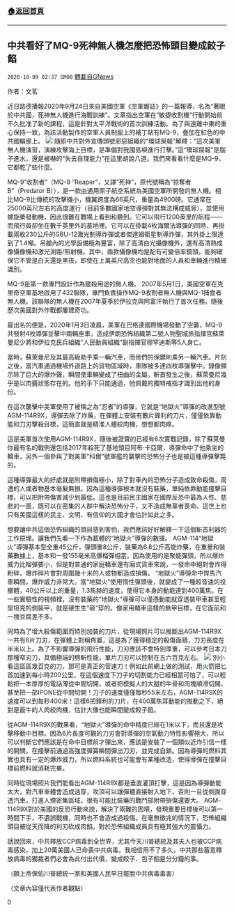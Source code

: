 ###  [:house:返回首頁](https://github.com/ourhimalayas/txt)
---

## 中共看好了MQ-9死神無人機怎麼把恐怖頭目變成餃子餡
`2020-10-09 02:37 GM08` [轉載自GNews](https://gnews.org/zh-hant/412674/)

作者：文茗

近日路德播報2020年9月24日來自美國空軍《空軍雜誌》的一篇報導，名為“著眼於中共國，死神無人機進行海戰訓練”。文章指出空軍在“敏捷收割機”行動開始前不久批准了新的課程，這是針對太平洋戰術的首次訓練活動。為了與遠離中東的重心保持一致，為該活動製作的空軍人員制服上的補丁貼有MQ-9，疊加在紅色的中共國輪廓上。
![]()![](https://s3.amazonaws.com/gnews-media-offload/wp-content/uploads/2020/10/09023323/p1601309983_28506.jpg_b.jpg)
隨即中共對外宣傳頭號邪惡組織的“環球屎報”解釋：“這次美軍無人機演習，演練攻擊海上目標，是準備對我國島嶼進行打擊。”這“環球屎報”是腦子進水，還是被嚇的“失去自理能力”在這里胡說八道。我們來看看什麼是MQ-9，它都乾了些什麼。

MQ-9“收割者”（MQ-9 “Reaper”，又譯“死神”，原代號稱為“掠奪者B”（Predator B）），是一款由通用原子航空系統為美國空軍所開發的無人機。相比MQ-9比傳統的攻擊機小，機翼跨度為66英尺，重量為4900磅。它通常在25000英尺左右的高度運行（目前多數國家地空導彈對其無法構成威脅），並使用螺旋槳發動機，因此很難在戰場上看到和聽到。它可以飛行1200英里的航程——而飛行員卻坐在數千英里外的基地裡。它可以在掛載4枚海爾法導彈的同時，再掛載兩枚230公斤的GBU-12激光制導炸彈或者傑達姆衛星制導炸彈，其外掛上限達到了1.4噸。吊艙內的光學設備極為豐富，除了高清白光攝像機外，還有高清熱成像攝像機和激光測距/照射機。其中，兩款攝像機均是配有可變倍率鏡頭，能夠確保它不管是白天還是黑夜，即使在上萬英尺高空也能對地面的人員和車輛進行精確識別。

MQ-9是第一款專門設計作為獵殺用途的無人機。 2007年5月1日，美國空軍在克里奇空軍基地啟用了432聯隊，專門負責操作MQ-9收割者無人機與MQ-1捕食者無人機。該聯隊的無人機在2007年夏季於伊拉克與阿富汗執行了首次任務。隨後歷次美國對外作戰都屢建奇功。

最出名的便是，2020年1月3日凌晨，美軍在巴格達國際機場發動了空襲，MQ-9共發射4枚導彈並擊中兩輛座車，造成伊朗恐怖組織第二號人物聖城旅指揮官蘇萊曼尼少將和伊拉克民兵組織“人民動員組織”副指揮官穆罕迪斯等5人身亡。

當時，蘇萊曼尼及其最高級助手乘一輛汽車，而他們的保鏢則乘另一輛汽車。片刻之後，當汽車通過機場外道路上的貨物區域時，車隊被多達四枚導彈擊中。錄像顯示除了巨大的爆炸聲，瞬間使車輛變成了扭曲的金屬。斬首發生之後，蘇萊曼尼幾乎是以肉醬狀態存在的。他的手下只能通過，他佩戴的獨特戒指才識別出他的身份。

在這次襲擊中美軍使用了被稱之為“忍者”的導彈，它就是“地獄火”導彈的改進型號AGM-114R9X，導彈去除了炸藥，在彈體上安裝有數片鋒利的刀片，僅僅依靠動能和刀刃擊殺目標，這簡直就是精准人體絞肉機，想想都肉疼。

這是美軍首次使用AGM-114R9X，隨後被證實的已經有6次實戰記錄，除了蘇萊曼你最有名的戰例還包括2017年殺死了基地頭目阿布·卡亞爾，導彈命中了他乘坐的轎車，另外一個參與了對美軍“科爾”號軍艦的襲擊的恐怖分子也是被這種導彈擊斃的。

這種導彈最大的好處就是附帶損傷極小，除了對車內的恐怖分子造成致命殺傷，周遭的人或者物基本毫髮無損。因為這種導彈根本就沒有裝藥，單純依靠動能撞擊目標，可以把附帶傷害減少到最低。這也是目前民主國家在國際反恐中最為人性、慈悲的一面，既可以在密集的人群中解決恐怖分子，又不造成無辜者喪命。這世上也只有美國這樣的民主、文明、有信仰的大國才會估計如此之多。

想要讓中共這個恐怖組織的頭目感到害怕，我們應該好好解釋一下這個斬首利器的工作原理。讓我們先看一下作為載體的“地獄火”導彈的數據。 AGM-114“地獄火”導彈基本型全重45公斤，彈頭重8公斤，裝藥為6.8公斤高能炸藥，在重量和裝藥數據上，基本和一發155毫米高爆榴彈相當。因為使用的是聚能彈頭，所以爆炸威力比榴彈要小，但是對普通的家庭轎車還有廂式貨車來說，一發命中絕對會炸得粉碎，爆炸碎片會對周圍幾十米的人或物都造成損傷。 “地獄火”導彈命中悍馬汽車瞬間，爆炸威力非常大。當“地獄火”使用惰性彈頭後，就變成了一種超音速的投擲體，40公斤以上的重量，1.3馬赫的速度，使得它本身的動能達到400萬焦。在一些實驗性的視頻裡，沒有裝藥的“地獄火”導彈可以僅憑動能就穿透裝甲車甚至輕型坦克的側裝甲，就是硬生生“砸”穿的。像家用轎車這樣的無甲目標，在它面前和一塊豆腐差不多。

同時為了增大殺傷範圍而特別加裝的刀片，從現場照片可以推斷出AGM-114R9X一共有6片刀刃，在彈體上對稱佈置，這是為了獲得穩定的殺傷面積，刀刃長度在半米以上。為了不影響導彈的飛行性能，刀刃應該不會特別厚重，可以參考日本刀那種窄刃刀，具備極端的劈斬性能，單片刀刃可以控制在五六百克左右。
![]()![](https://s3.amazonaws.com/gnews-media-offload/wp-content/uploads/2020/10/09023345/v2-eddd648efc2f6e6381b7a89154fe0087_r.jpg)
別小看這區區幾百克的刀，那可是真正的音速刀！例如此前網上做的測試，用火箭把匕首加速到每小時200公里，在這個速度下刀子的切割能力已經相當可怕了，可以輕鬆把一本厚厚的電話薄從中間切開，或者把模擬人的大腿的牛骨和肉塊順滑切開，甚至把一部IPONE從中間切開！刀子的速度僅僅每秒55米左右，AGM-114R9X的速度可以到每秒400米！這樣6把鋒利的刀片，在400萬焦耳動能的推動之下，絕對是最牛的人肉絞肉機，估計大像也能瞬間變成餃子餡。

從AGM-114R9X的戰果看，“地獄火”導彈的命中精度已經在1米以下，而且還是攻擊移動中目標。因為6片長度可觀的刀刃會對導彈的空氣動力特性影響極大，所以可以判斷它們應該是在命中目標前才彈出來，應該是安裝了一個類似近炸引信一樣的開關，在撞擊前通過高強度彈簧瞬間彈出刀刃，並完成自鎖。因為導彈的燃料其實也具有一定的爆炸威力，所以燃料系統也可能會有某種改造，使得導彈在撞擊目標前燃料就消耗完畢。

同時從現場照片我們能看出AGM-114R9X都是垂直灌頂打擊，這是因為導彈動能太大，對汽車車體會造成過穿，攻頂可以讓彈體直接射入地下，否則一旦從側面穿透汽車，打進人煙密集區域，很有可能比裝藥的戰鬥部附帶損傷還要大。 AGM-114R9X對於美國的反恐行動來說，解決了兩難的困境，發現重要目標後可以第一時間下手，不遺誤戰機，同時也不會造成過殺傷。在毫無徵兆的情況下，恐怖組織頭目被從天而降的利刃砍成肉餡，對於恐怖組織成員具有極其強大的震懾力。

話說回來，中共釋放CCP病毒到全世界，尤其今天川普總統及其夫人也被CCP病毒感染，加上20萬美國人已命喪中共病毒。我相信用不了多久，中共那些蓄意釋放病毒的獨裁者們必會為此付出代價，變成餃子、包子餡是分分鐘的事。

（願上帝保佑川普總統一家和美國人民早日擺脫中共病毒毒害）

（文章內容僅代表作者觀點）

0
